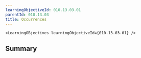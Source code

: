 ```yaml
---
learningObjectiveId: 010.13.03.01
parentId: 010.13.03
title: Occurrences
---
```


```tsx eval
<LearningOBjectives learningObjectiveId={010.13.03.01} />
```

## Summary
